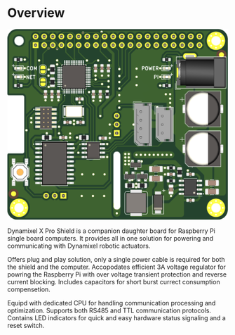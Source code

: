 # Overview

<img src="https://raw.githubusercontent.com/butter-robotics/Butter.MAS.HardwareWiki/master/resources/Dynamixel_X_Pro.png" class="img-fluid my-2" alt="Ciruit Board">

Dynamixel X Pro Shield is a companion daughter board for Raspberry Pi single board computers. It provides all in one solution for powering and communicating with Dynamixel robotic actuators.

Offers plug and play solution, only a single power cable is required for both the shield and the computer. Accopodates efficient 3A voltage regulator for powring the Raspberry Pi with over voltage transient protection and reverse current blocking. Includes capacitors for short burst currect consumption compensetion.

Equipd with dedicated CPU for handling communication processing and optimization. Supports both RS485 and TTL communication protocols. Contains LED indicators for quick and easy hardware status signaling and a reset switch.